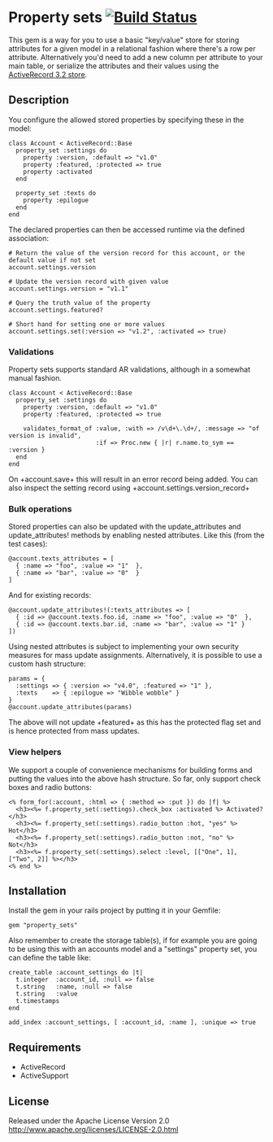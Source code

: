 # Property sets [![Build Status](https://secure.travis-ci.org/morten/property_sets.png)](http://travis-ci.org/morten/property_sets)

This gem is a way for you to use a basic "key/value" store for storing attributes for a given model in a relational fashion where there's a row per attribute. Alternatively you'd need to add a new column per attribute to your main table, or serialize the attributes and their values using the [ActiveRecord 3.2 store](https://github.com/rails/rails/commit/85b64f98d100d37b3a232c315daa10fad37dccdc).

## Description

You configure the allowed stored properties by specifying these in the model:

    class Account < ActiveRecord::Base
      property_set :settings do
        property :version, :default => "v1.0"
        property :featured, :protected => true
        property :activated
      end

      property_set :texts do
        property :epilogue
      end
    end

The declared properties can then be accessed runtime via the defined association:

    # Return the value of the version record for this account, or the default value if not set
    account.settings.version

    # Update the version record with given value
    account.settings.version = "v1.1"

    # Query the truth value of the property
    account.settings.featured?

    # Short hand for setting one or more values
    account.settings.set(:version => "v1.2", :activated => true)

### Validations

Property sets supports standard AR validations, although in a somewhat manual fashion.

    class Account < ActiveRecord::Base
      property_set :settings do
        property :version, :default => "v1.0"
        property :featured, :protected => true

        validates_format_of :value, :with => /v\d+\.\d+/, :message => "of version is invalid",
                            :if => Proc.new { |r| r.name.to_sym == :version }
      end
    end

On +account.save+ this will result in an error record being added. You can also inspect the
setting record using +account.settings.version_record+

### Bulk operations

Stored properties can also be updated with the update_attributes and update_attributes! methods by
enabling nested attributes. Like this (from the test cases):

    @account.texts_attributes = [
      { :name => "foo", :value => "1"  },
      { :name => "bar", :value => "0"  }
    ]

And for existing records:

    @account.update_attributes!(:texts_attributes => [
      { :id => @account.texts.foo.id, :name => "foo", :value => "0"  },
      { :id => @account.texts.bar.id, :name => "bar", :value => "1" }
    ])

Using nested attributes is subject to implementing your own security measures for mass update assignments.
Alternatively, it is possible to use a custom hash structure:

    params = {
      :settings => { :version => "v4.0", :featured => "1" },
      :texts    => { :epilogue => "Wibble wobble" }
    }
    @account.update_attributes(params)

The above will not update +featured+ as this has the protected flag set and is hence protected from
mass updates.

### View helpers

We support a couple of convenience mechanisms for building forms and putting the values into the above hash structure. So far, only support check boxes and radio buttons:

    <% form_for(:account, :html => { :method => :put }) do |f| %>
      <h3><%= f.property_set(:settings).check_box :activated %> Activated?</h3>
      <h3><%= f.property_set(:settings).radio_button :hot, "yes" %> Hot</h3>
      <h3><%= f.property_set(:settings).radio_button :not, "no" %> Not</h3>
      <h3><%= f.property_set(:settings).select :level, [["One", 1], ["Two", 2]] %></h3>
    <% end %>

## Installation

Install the gem in your rails project by putting it in your Gemfile:

    gem "property_sets"

Also remember to create the storage table(s), if for example you are going to be using this with an accounts model and a "settings" property set, you can define the table like:

    create_table :account_settings do |t|
      t.integer  :account_id, :null => false
      t.string   :name, :null => false
      t.string   :value
      t.timestamps
    end

    add_index :account_settings, [ :account_id, :name ], :unique => true

## Requirements

* ActiveRecord
* ActiveSupport

## License

Released under the Apache License Version 2.0 http://www.apache.org/licenses/LICENSE-2.0.html
